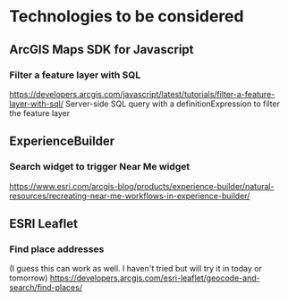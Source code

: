 # Technologies to be considered

## ArcGIS Maps SDK for Javascript
### Filter a feature layer with SQL
https://developers.arcgis.com/javascript/latest/tutorials/filter-a-feature-layer-with-sql/
Server-side SQL query with a definitionExpression to filter the feature layer

## ExperienceBuilder
### Search widget to trigger Near Me widget
https://www.esri.com/arcgis-blog/products/experience-builder/natural-resources/recreating-near-me-workflows-in-experience-builder/

## ESRI Leaflet
### Find place addresses
(I guess this can work as well. I haven't tried but will try it in today or tomorrow)
https://developers.arcgis.com/esri-leaflet/geocode-and-search/find-places/
